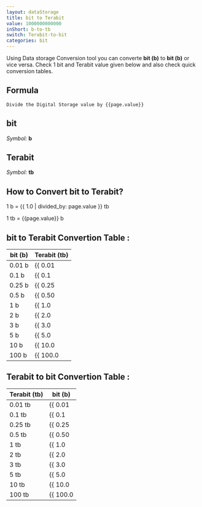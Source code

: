 ```yaml
---
layout: dataStorage
title: bit to Terabit
value: 1000000000000
inShort: b-to-tb
switch: Terabit-to-bit
categories: bit
---
```


Using Data storage Conversion tool you can converte **bit (b)** to **bit (b)** or vice versa. Check 1 bit and Terabit value given below and also check quick conversion tables.

## Formula
`Divide the Digital Storage value by {{page.value}}`

## bit
*Symbol:* **b**

## Terabit
*Symbol:* **tb**

## How to Convert bit to Terabit?

1 b = {{ 1.0 | divided_by: page.value }} tb

1 tb = {{page.value}} b


## bit to Terabit Convertion Table :

| bit (b) | Terabit (tb) |
| ---- | ---- |
| 0.01 b | {{ 0.01 | divided_by: page.value }} tb |
| 0.1 b | {{ 0.1 | divided_by: page.value }} tb |
| 0.25 b | {{ 0.25 | divided_by: page.value }} tb |
| 0.5 b | {{ 0.50 | divided_by: page.value }} tb |
| 1 b | {{ 1.0 | divided_by: page.value }} tb |
| 2 b | {{ 2.0 | divided_by: page.value }} tb |
| 3 b | {{ 3.0 | divided_by: page.value }} tb |
| 5 b | {{ 5.0 | divided_by: page.value }} tb |
| 10 b | {{ 10.0 | divided_by: page.value }} tb |
| 100 b | {{ 100.0 | divided_by: page.value }} tb |

## Terabit to bit Convertion Table :

| Terabit (tb) | bit (b) |
| ---- | ---- |
| 0.01 tb | {{ 0.01 | times: page.value }} b |
| 0.1 tb | {{ 0.1 | times: page.value }} b |
| 0.25 tb | {{ 0.25 | times: page.value }} b |
| 0.5 tb | {{ 0.50 | times: page.value }} b |
| 1 tb | {{ 1.0 | times: page.value }} b |
| 2 tb | {{ 2.0 | times: page.value }} b |
| 3 tb | {{ 3.0 | times: page.value }} b |
| 5 tb | {{ 5.0 | times: page.value }} b |
| 10 tb | {{ 10.0 | times: page.value }} b |
| 100 tb | {{ 100.0 | times: page.value }} b |


<script>
document.getElementById('selectInput')[0].selected = true
document.getElementById('selectOutput')[14].selected = true
</script>
